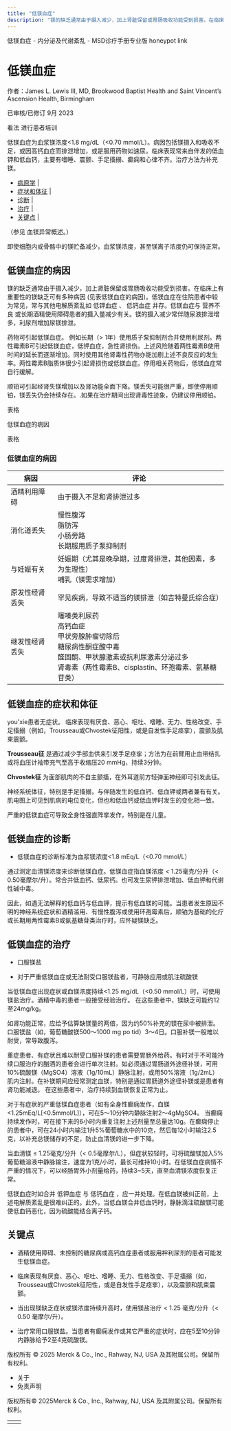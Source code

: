 ```yaml
---
title: "低镁血症"
description: "镁的缺乏通常由于摄入减少，加上肾脏保留或胃肠吸收功能受到损害。在临床上有重要性的镁缺乏可有多种病因 (见表低镁血症的病因)。低镁血症在住院患者中较为常见，常与其他电解质紊乱如 低钾血症 、 低钙血症 并存。低镁血症与 营养不良 或长期酒精使用障碍患者的摄入量减少有关。镁的摄入减少常伴随尿液排泄增多，利尿剂增加尿镁排泄。"
---
```


﻿低镁血症 \- 内分泌及代谢紊乱 \- MSD诊疗手册专业版 honeypot link

# 低镁血症

作者：James L. Lewis III, MD, Brookwood Baptist Health and Saint Vincent’s Ascension Health, Birmingham

已审核/已修订 9月 2023

看法 进行患者培训

低镁血症为血浆镁浓度<1.8 mg/dL（<0.70 mmol/L）。病因包括镁摄入和吸收不足，或因高钙血症而排泄增加，或是服用药物如速尿。临床表现常来自伴发的低血钾和低血钙，主要有嗜睡、震颤、手足搐搦、癫痫和心律不齐。治疗方法为补充镁。

- [病原学](#病原学_v26434736_zh) \|
- [症状和体征](#症状和体征_v8376773_zh) \|
- [诊断](#诊断_v26434793_zh) \|
- [治疗](#治疗_v8376788_zh) \|
- [关键点](#关键点_v26434806_zh) \|

（参见 血镁异常概述。）

即使细胞内或骨骼中的镁贮备减少，血浆镁浓度，甚至镁离子浓度仍可保持正常。

## 低镁血症的病因

镁的缺乏通常由于摄入减少，加上肾脏保留或胃肠吸收功能受到损害。在临床上有重要性的镁缺乏可有多种病因 (见表低镁血症的病因)。低镁血症在住院患者中较为常见，常与其他电解质紊乱如 低钾血症 、 低钙血症 并存。低镁血症与 营养不良 或长期酒精使用障碍患者的摄入量减少有关。镁的摄入减少常伴随尿液排泄增多，利尿剂增加尿镁排泄。

药物可引起低镁血症。 例如长期（\> 1年）使用质子泵抑制剂合并使用利尿剂。两性霉素B可引起低镁血症，低钾血症，急性肾损伤。上述风险随着两性霉素B使用时间的延长而逐渐增加。同时使用其他肾毒性药物亦能加剧上述不良反应的发生率。两性霉素B脂质体很少引起肾损伤或低镁血症。停用相关药物后，低镁血症常自行缓解。

顺铂可引起经肾失镁增加以及肾功能全面下降。镁丢失可能很严重，即使停用顺铂，镁丢失仍会持续存在。.如果在治疗期间出现肾毒性迹象，仍建议停用顺铂。

表格

低镁血症的病因

表格

### 低镁血症的病因

| 病因 | 评论 |
| --- | --- |
| 酒精利用障碍 | 由于摄入不足和肾排泄过多 |
| 消化道丢失 | 慢性腹泻<br>脂肪泻<br>小肠旁路<br>长期服用质子泵抑制剂 |
| 与妊娠有关 | 妊娠期（尤其是晚孕期，过度肾排泄，其他因素，多为生理性）<br>哺乳（镁需求增加） |
| 原发性经肾丢失 | 罕见疾病，导致不适当的镁排泄（如吉特曼氏综合症） |
| 继发性经肾丢失 | 噻嗪类利尿药<br>高钙血症<br>甲状旁腺肿瘤切除后<br>糖尿病性酮症酸中毒<br>醛固酮、甲状腺激素或抗利尿激素分泌过多<br>肾毒素（两性霉素B、cisplastin、环孢霉素、氨基糖苷类） |

## 低镁血症的症状和体征

you'xie患者无症状。 临床表现有厌食、恶心、呕吐、嗜睡、无力、性格改变、手足搐搦（例如，Trousseau或Chvostek征阳性，或是自发性手足痉挛），震颤及肌束震颤。

**Trousseau征** 是通过减少手部血供来引发手足痉挛；方法为在前臂用止血带结扎或将血压计袖带充气至高于收缩压20 mmHg，持续3分钟。

**Chvostek征** 为面部肌肉的不自主颤搐，在外耳道前方轻弹面神经即可引发此征。

神经系统体征，特别是手足搐搦，与伴随发生的低血钙、低血钾或两者兼有有关。肌电图上可见到肌病的电位变化，但也和低血钙或低血钾时发生的变化相一致。

严重的低镁血症可导致全身性强直阵挛发作，特别是在儿童。

## 低镁血症的诊断

- 低镁血症的诊断标准为血浆镁浓度<1.8 mEq/L（<0.70 mmol/L）


通过测定血清镁浓度来诊断低镁血症。低镁血症指血镁浓度 < 1.25毫克/分升（< 0.50毫摩尔/升）。常合并低血钙、低尿钙。也可发生尿钾排泄增加、低血钾和代谢性碱中毒。

因此，如遇无法解释的低血钙与低血钾，提示有低血镁的可能。当患者发生原因不明的神经系统症状和酒精滥用、有慢性腹泻或使用环孢霉素后，顺铂为基础的化疗或长期用两性霉素B或氨基糖苷类治疗时，应怀疑镁缺乏。

## 低镁血症的治疗

- 口服镁盐

- 对于严重低镁血症或无法耐受口服镁盐者，可静脉应用或肌注硫酸镁


当低镁血症出现症状或血镁浓度持续<1.25 mg/dL（<0.50 mmol/L）时，可使用镁盐治疗。酒精中毒的患者一般接受经验治疗。 在这些患者中，镁缺乏可能约12至24mg/kg。

如肾功能正常，应给予估算缺镁量的两倍，因为约50%补充的镁在尿中被排泄。 口服镁盐（如，葡萄糖酸镁500～1000 mg po tid）3～4日。口服补镁一般难以耐受，常导致腹泻。

重症患者、有症状且难以耐受口服补镁的患者需要胃肠外给药。有时对于不可能持续口服治疗的酗酒的患者会进行单次注射。如必须通过胃肠道外途径补镁，可用10%硫酸镁（MgSO4）溶液（1g/10mL）静脉注射，或用50%溶液（1g/2mL）肌内注射。在补镁期间应经常测定血镁，特别是通过胃肠道外途径补镁或是患者有肾功能减退。 在这些患者中，治疗持续到血镁恢复正常为止。

对于有症状的严重低镁血症患者（如有全身性癫痫发作，血镁<1.25mEq/L\[<0.5mmol/L\]），可在5～10分钟内静脉注射2～4gMgSO4。 当癫痫持续发作时，可在接下来的6小时内重复注射上述剂量至总量达10g。在癫痫停止的患者中，可在24小时内输注1升5%葡萄糖水中的10克，然后每12小时输注2.5克，以补充总镁储存的不足，防止血清镁的进一步下降。

当血清镁 ≤ 1.25毫克/分升（< 0.5毫摩尔/L），但症状较轻时，可将硫酸镁加入5%葡萄糖溶液中静脉输注，速度为1克/小时，最长可维持10小时。在低镁血症病情不严重的情况下，可以经肠胃外小剂量给药，持续3~5天，直至血清镁浓度恢复正常。

低镁血症时如合并 低钾血症 与 低钙血症 ，应一并处理。在低血镁被纠正前，上述电解质紊乱是很难纠正的。此外，当低血镁合并低血钙时，静脉滴注硫酸镁可能使低血钙恶化，因为硫酸能结合离子钙。

## 关键点

- 酒精使用障碍、未控制的糖尿病或高钙血症患者或服用袢利尿剂的患者可能发生低镁血症。

- 临床表现有厌食、恶心、呕吐、嗜睡、无力、性格改变、手足搐搦（如，Trousseau或Chvostek征阳性，或是自发性手足痉挛），以及震颤和肌束震颤。

- 当出现镁缺乏症状或镁浓度持续升高时，使用镁盐治疗 < 1.25 毫克/分升（< 0.50 毫摩尔/升）。

- 治疗常用口服镁盐。当患者有癫痫发作或其它严重的症状时，应在5至10分钟内静脉给予2至4克硫酸镁。




版权所有 © 2025
Merck & Co., Inc., Rahway, NJ, USA 及其附属公司。保留所有权利。

- 关于
- 免责声明

版权所有© 2025Merck & Co., Inc., Rahway, NJ, USA 及其附属公司。保留所有权利。

|     |     |
| --- | --- |
|  |  |